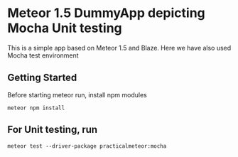 # Meteor 1.5 DummyApp depicting Mocha Unit testing

This is a simple app based on Meteor 1.5 and Blaze. Here we have also used Mocha test environment

## Getting Started

Before starting meteor run, install npm modules 

```
meteor npm install 
```

## For Unit testing, run

```
meteor test --driver-package practicalmeteor:mocha
```
